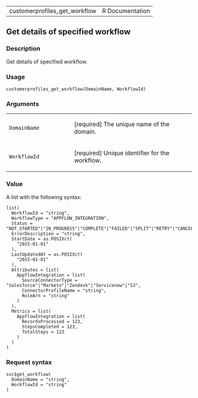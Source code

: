 <table style="width: 100%;">
<tbody>
<tr class="odd">
<td>customerprofiles_get_workflow</td>
<td style="text-align: right;">R Documentation</td>
</tr>
</tbody>
</table>

## Get details of specified workflow

### Description

Get details of specified workflow.

### Usage

    customerprofiles_get_workflow(DomainName, WorkflowId)

### Arguments

<table>
<colgroup>
<col style="width: 35%" />
<col style="width: 65%" />
</colgroup>
<tbody>
<tr class="odd">
<td><code
id="customerprofiles_get_workflow_:_DomainName">DomainName</code></td>
<td><p>[required] The unique name of the domain.</p></td>
</tr>
<tr class="even">
<td><code
id="customerprofiles_get_workflow_:_WorkflowId">WorkflowId</code></td>
<td><p>[required] Unique identifier for the workflow.</p></td>
</tr>
</tbody>
</table>

### Value

A list with the following syntax:

    list(
      WorkflowId = "string",
      WorkflowType = "APPFLOW_INTEGRATION",
      Status = "NOT_STARTED"|"IN_PROGRESS"|"COMPLETE"|"FAILED"|"SPLIT"|"RETRY"|"CANCELLED",
      ErrorDescription = "string",
      StartDate = as.POSIXct(
        "2015-01-01"
      ),
      LastUpdatedAt = as.POSIXct(
        "2015-01-01"
      ),
      Attributes = list(
        AppflowIntegration = list(
          SourceConnectorType = "Salesforce"|"Marketo"|"Zendesk"|"Servicenow"|"S3",
          ConnectorProfileName = "string",
          RoleArn = "string"
        )
      ),
      Metrics = list(
        AppflowIntegration = list(
          RecordsProcessed = 123,
          StepsCompleted = 123,
          TotalSteps = 123
        )
      )
    )

### Request syntax

    svc$get_workflow(
      DomainName = "string",
      WorkflowId = "string"
    )
